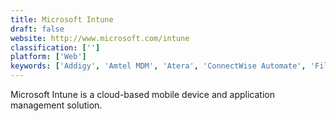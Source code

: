 ```yaml
---
title: Microsoft Intune
draft: false 
website: http://www.microsoft.com/intune
classification: ['']
platform: ['Web']
keywords: ['Addigy', 'Amtel MDM', 'Atera', 'ConnectWise Automate', 'FileWave', 'Fleetsmith', 'Good Technology', 'Hexnode MDM', 'IBM MaaS360 with Watson', 'Ivanti Unified Endpoint Manager', 'Jamf Pro', 'Kaseya VSA', 'ManageEngine Desktop Central', 'ManageEngine Mobile Device Manager Plus', 'ManageEngine ServiceDesk Plus', 'Miradore Online', 'MobileIron', 'Pulseway', 'Rippling', 'Scalefusion', 'WompMobile', 'XenMobile', 'ninjaRMM']
---
```

Microsoft Intune is a cloud-based mobile device and application management solution.